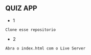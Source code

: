 ## QUIZ APP


- 1 

```
Clone esse repositorio 
```

- 2 

```
Abra o index.html com o Live Server
```